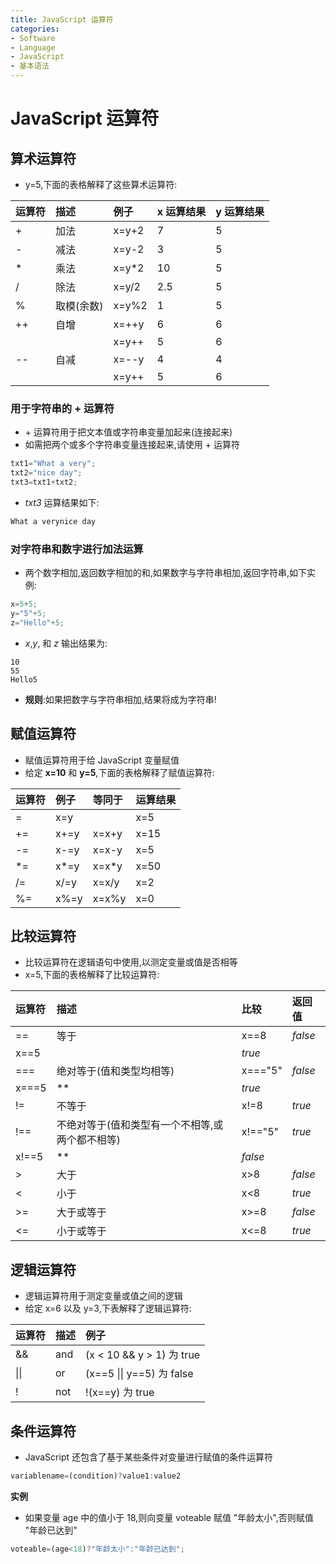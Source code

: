 ```yaml
---
title: JavaScript 运算符
categories:
- Software
- Language
- JavaScript
- 基本语法
---
```

# JavaScript 运算符

## 算术运算符

- y=5,下面的表格解释了这些算术运算符:

| 运算符 | 描述         | 例子  | x 运算结果 | y 运算结果 |
| :----- | :----------- | :---- | :--------- | :--------- |
| +      | 加法         | x=y+2 | 7          | 5          |
| -      | 减法         | x=y-2 | 3          | 5          |
| *      | 乘法         | x=y*2 | 10         | 5          |
| /      | 除法         | x=y/2 | 2.5        | 5          |
| %      | 取模(余数) | x=y%2 | 1          | 5          |
| ++     | 自增         | x=++y | 6          | 6          |
|        |              | x=y++ | 5          | 6          |
| --     | 自减         | x=--y | 4          | 4          |
|        |              | x=y++ | 5          | 6          |

### 用于字符串的 + 运算符

- \+ 运算符用于把文本值或字符串变量加起来(连接起来)
- 如需把两个或多个字符串变量连接起来,请使用 + 运算符

```js
txt1="What a very";
txt2="nice day";
txt3=txt1+txt2;
```

- *txt3* 运算结果如下:

```js
What a verynice day
```

### 对字符串和数字进行加法运算

- 两个数字相加,返回数字相加的和,如果数字与字符串相加,返回字符串,如下实例:

```js
x=5+5;
y="5"+5;
z="Hello"+5;
```

- *x*,*y*, 和 *z* 输出结果为:

```
10
55
Hello5
```

- **规则**:如果把数字与字符串相加,结果将成为字符串!

## 赋值运算符

- 赋值运算符用于给 JavaScript 变量赋值
- 给定 **x=10** 和 **y=5**,下面的表格解释了赋值运算符:

| 运算符 | 例子 | 等同于 | 运算结果 |
| :----- | :--- | :----- | :------- |
| =      | x=y  |        | x=5      |
| +=     | x+=y | x=x+y  | x=15     |
| -=     | x-=y | x=x-y  | x=5      |
| *=     | x*=y | x=x*y  | x=50     |
| /=     | x/=y | x=x/y  | x=2      |
| %=     | x%=y | x=x%y  | x=0      |

## 比较运算符

- 比较运算符在逻辑语句中使用,以测定变量或值是否相等
- x=5,下面的表格解释了比较运算符:

| 运算符 | 描述                                               | 比较    | 返回值  |
| :----- | :------------------------------------------------- | :------ | :------ |
| ==     | 等于                                               | x==8    | *false* |
| x==5   |                                                    | *true*  |         |
| ===    | 绝对等于(值和类型均相等)                         | x==="5" | *false* |
| x===5  | **                                                 | *true*  |         |
| !=     | 不等于                                             | x!=8    | *true*  |
| !==    | 不绝对等于(值和类型有一个不相等,或两个都不相等) | x!=="5" | *true*  |
| x!==5  | **                                                 | *false* |         |
| >      | 大于                                               | x>8     | *false* |
| <      | 小于                                               | x<8     | *true*  |
| >=     | 大于或等于                                         | x>=8    | *false* |
| <=     | 小于或等于                                         | x<=8    | *true*  |

## 逻辑运算符

- 逻辑运算符用于测定变量或值之间的逻辑
- 给定 x=6 以及 y=3,下表解释了逻辑运算符:

| 运算符 | 描述 | 例子                       |
| :----- | :--- | :------------------------- |
| &&     | and  | (x < 10 && y > 1) 为 true  |
| \|\|   | or   | (x\==5 \|\| y==5) 为 false |
| !      | not  | !(x==y) 为 true            |

## 条件运算符

- JavaScript 还包含了基于某些条件对变量进行赋值的条件运算符

```js
variablename=(condition)?value1:value2
```

**实例**

- 如果变量 age 中的值小于 18,则向变量 voteable 赋值 "年龄太小",否则赋值 "年龄已达到"

```js
voteable=(age<18)?"年龄太小":"年龄已达到";
```

